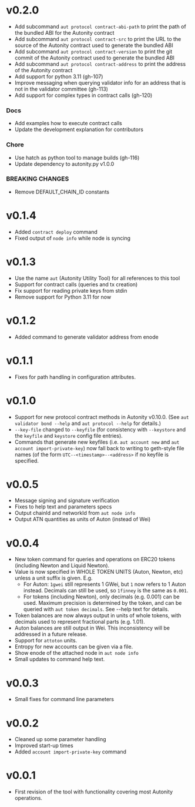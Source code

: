 # v0.2.0

- Add subcommand `aut protocol contract-abi-path` to print the path of the bundled ABI for the Autonity contract
- Add subcommand `aut protocol contract-src` to print the URL to the source of the Autonity contract used to generate the bundled ABI
- Add subcommand `aut protocol contract-version` to print the git commit of the Autonity contract used to generate the bundled ABI
- Add subcommand `aut protocol contract-address` to print the address of the Autonity contract 
- Add support for python 3.11 (gh-107)
- Improve messaging when querying validator info for an address that is not in the validator committee (gh-113)
- Add support for complex types in contract calls (gh-120)

### Docs

- Add examples how to execute contract calls 
- Update the development explanation for contributors

### Chore

- Use hatch as python tool to manage builds  (gh-116)
- Update dependency to autonity.py v1.0.0

### BREAKING CHANGES

- Remove DEFAULT_CHAIN_ID constants

# v0.1.4

- Added `contract deploy` command
- Fixed output of `node info` while node is syncing

# v0.1.3

- Use the name `aut` (Autonity Utility Tool) for all references to this tool
- Support for contract calls (queries and tx creation)
- Fix support for reading private keys from stdin
- Remove support for Python 3.11 for now

# v0.1.2

- Added command to generate validator address from enode

# v0.1.1

- Fixes for path handling in configuration attributes.

# v0.1.0

- Support for new protocol contract methods in Autonity v0.10.0. (See `aut validator bond --help` and `aut protocol --help` for details.)
- `--key-file` changed to `--keyfile` (for consistency with `--keystore` and the `keyfile` and `keystore` config file entries).
- Commands that generate new keyfiles (i.e. `aut account new` and `aut account import-private-key`) now fall back to writing to geth-style file names (of the form `UTC--<timestamp>--<address>` if no keyfile is specified.

# v0.0.5

- Message signing and signature verification
- Fixes to help text and parameters specs
- Output chainId and networkId from `aut node info`
- Output ATN quantities as units of Auton (instead of Wei)

# v0.0.4

- New token command for queries and operations on ERC20 tokens (including Newton and Liquid Newton).
- Value is now specified in WHOLE TOKEN UNITS (Auton, Newton, etc) unless a unit suffix is given.  E.g.
  - For Auton: `1gwei` still represents 1 GWei, but `1` now refers to 1 Auton instead.  Decimals can still be used, so `1finney` is the same as `0.001`.
  - For tokens (including Newton), only decimals (e.g. 0.001) can be used.  Maximum precision is determined by the token, and can be queried with `aut token decimals`. See --help text for details.
- Token balances are now always output in units of whole tokens, with decimals used to represent fractional parts (e.g. 1.01).
- Auton balances are still output in Wei.  This inconsistency will be addressed in a future release.
- Support for `attoton` units.
- Entropy for new accounts can be given via a file.
- Show enode of the attached node in `aut node info`
- Small updates to command help text.

# v0.0.3

- Small fixes for command line parameters

# v0.0.2

- Cleaned up some parameter handling
- Improved start-up times
- Added `account import-private-key` command

# v0.0.1

- First revision of the tool with functionality covering most Autonity operations.

